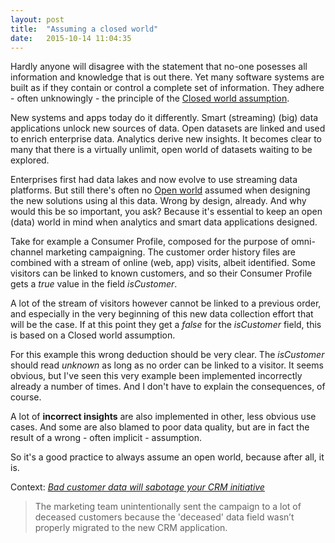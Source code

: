 ```yaml
---
layout: post
title:  "Assuming a closed world"
date:   2015-10-14 11:04:35
---
```

Hardly anyone will disagree with the statement that no-one posesses all information and knowledge that is out there. Yet many software systems are built as if they contain or control a complete set of information. They adhere - often unknowingly - the principle of the [Closed world assumption](https://en.wikipedia.org/wiki/Closed-world_assumption).

New systems and apps today do it differently. Smart (streaming) (big) data applications unlock new sources of data. Open datasets are linked and used to enrich enterprise data. Analytics derive new insights. It becomes clear to many that there is a virtually unlimit, open world of datasets waiting to be explored. 

Enterprises first had data lakes and now evolve to use streaming data platforms. But still there's often no [Open world](https://en.wikipedia.org/wiki/Open-world_assumption) assumed when designing the new solutions using al this data. Wrong by design, already. And why would this be so important, you ask? Because it's essential to keep an open (data) world in mind when analytics and smart data applications designed. 

Take for example a Consumer Profile, composed for the purpose of omni-channel marketing campaigning. The customer order history files are combined with a stream of online (web, app) visits, albeit identified. Some visitors can be linked to known customers, and so their Consumer Profile gets a _true_ value in the field _isCustomer_. 

A lot of the stream of visitors however cannot be linked to a previous order, and especially in the very beginning of this new data collection effort that will be the case. If at this point they get a _false_ for the _isCustomer_ field, this is based on a Closed world assumption. 

For this example this wrong deduction should be very clear. The _isCustomer_ should read _unknown_ as long as no order can be linked to a visitor. It seems obvious, but I've seen this very example been implemented incorrectly already a number of times. And I don't have to explain the consequences, of course.

A lot of **incorrect insights** are also implemented in other, less obvious use cases. And some are also blamed to poor data quality, but are in fact the result of a wrong - often implicit - assumption.

So it's a good practice to always assume an open world, because after all, it is.

Context: _[Bad customer data will sabotage your CRM initiative](http://www.cmswire.com/customer-experience/bad-customer-data-will-sabotage-your-crm-initiative/)_

>The marketing team unintentionally sent the campaign to a lot of deceased customers because the 'deceased' data field wasn’t properly migrated to the new CRM application.




